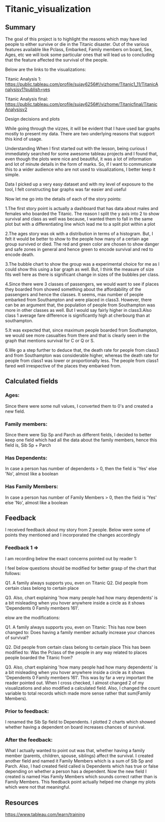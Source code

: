 # Titanic_visualization
## Summary

The goal of this project is to highlight the reasons which may have led people to either survive or die in the Titanic disaster. Out of the various features available like Pclass, Embarked, Family members on board, Sex, Ages, etc we will look some particular ones that will lead us to concluding that the feature affected the survival of the people.

Below are the links to the visualizations: 

Titanic Analysis 1: https://public.tableau.com/profile/sujay6256#!/vizhome/Titanic1_11/TitanicAnalysisv1?publish=yes

Titanic Analysis final: https://public.tableau.com/profile/sujay6256#!/vizhome/Titanicfinal/TitanicAnalysisv2

Design decisions and plots

While going through the vizzes, it will be evident that I have used bar graphs mostly to present my data. There are two underlying reasons that support this kind of usage.

Understanding When I first started out with the lesson, being curious I immediately searched for some awesome tableau projects and I found that, even though the plots were nice and beautiful, it was a lot of information and lot of minute details in the form of marks. So, if I want to communicate this to a wider audience who are not used to visualizations, I better keep it simple.

Data I picked up a very easy dataset and with my level of exposure to the tool, I felt constructing bar graphs was far easier and useful

Now let me go into the details of each of the story points:

1.The first story point is actually a dashboard that has data about males and females who boarded the Titanic. The reason I split the y axis into 2 to show survival and class as well was because, I wanted them to fall in the same plot but with a differentiating line which lead me to a split plot within a plot

2.The ages story was ok with a distribution in terms of a histogram. But, I felt it would be better to show to the people how many of a certain age group survived or died. The red and green color are chosen to show danger and safe zones in general and hence green to encode survival and red to encode death.

3.The bubble chart to show the group was a experimental choice for me as I could show this using a bar graph as well. But, I think the measure of size fits well here as there is significant change in sizes of the bubbles per class.

4.Since there were 3 classes of passengers, we would want to see if places they boarded from showed something about the affordability of the passengers and hence the classes. It seems, max number of people embarked from Southampton and were placed in class3. However, there can be an argument that, the population of people from Southampton was more in other classes as well. But I would say fairly higher in class3.Also class 1 average fare difference is significantly high at cherbourg than at southampton.

5.It was expected that, since maximum people boarded from Southampton, we would see more casualties from there and that is clearly seen in the graph that mentions survival for C or Q or S.

6.We go a step further to deduce that, the death rate for people from class3 and from Southampton was considerable higher, whereas the death rate for people from class1 was lower or proportionally less. The people from class1 fared well irrespective of the places they embarked from.

## Calculated fields

### Ages: 
Since there were some null values, I converted them to 0's and created a new field.
### Family members: 
Since there were Sip Sp and Parch as different fields, I decided to better keep one field which had all the data about the family members, hence this field is, Sib Sp + Parch
### Has Dependents:
In case a person has number of dependents > 0, then the field is 'Yes' else 'No', almost like a boolean
### Has Family Members: 
In case a person has number of Family Members > 0, then the field is 'Yes' else 'No', almost like a boolean

## Feedback

I received feedback about my story from 2 people. Below were some of points they mentioned and I incorporated the changes accordingly

### Feedback 1 =>
I am recording below the exact concerns pointed out by reader 1:

I feel below questions should be modified for better grasp of the chart that follows:

Q1. A family always supports you, even on Titanic
Q2. Did people from certain class belong to certain place

Q3. Also, chart explaining 'how many people had how many dependents' is a bit misleading when you hover anywhere inside a circle as it shows 'Dependents 0 Family members 161'.

elow are the modifications:

Q1. A family always supports you, even on Titanic: This has now been changed to: Does having a family member actually increase your chances of survival?

Q2. Did people from certain class belong to certain place This has been modified to: Was the Pclass of the people in any way related to places people boarded the Titanic from?

Q3. Also, chart explaining 'how many people had how many dependents' is a bit misleading when you hover anywhere inside a circle as it shows 'Dependents 0 Family members 161'. This was by far a very important the reader pointed out. When I cross checked, I almost changed 2 of my visualizations and also modified a calculated field. Also, I changed the count variable to total records which made more sense rather that sum(Family Members).

### Prior to feedback: 
I renamed the Sib Sp field to Dependents. I plotted 2 charts which showed whether having a dependent on board increases chances of survival.

### After the feedback: 
What I actually wanted to point out was that, whether having a family member (parents, children, spouse, siblings) affect the survival. I created another field and named it Family Members which is a sum of Sib Sp and Parch. Also, I had created field called is Dependents which has true or false depending on whether a person has a dependent. Now the new field I created is named Has Family Members which sounds correct rather than is Family Members. This feedback point actually helped me change my plots which were not that meaningful.

## Resources

https://www.tableau.com/learn/training
